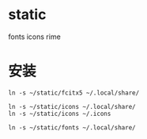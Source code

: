 # static
fonts icons rime

# 安装
```
ln -s ~/static/fcitx5 ~/.local/share/

ln -s ~/static/icons ~/.local/share/
ln -s ~/static/icons ~/.icons

ln -s ~/static/fonts ~/.local/share/
```
